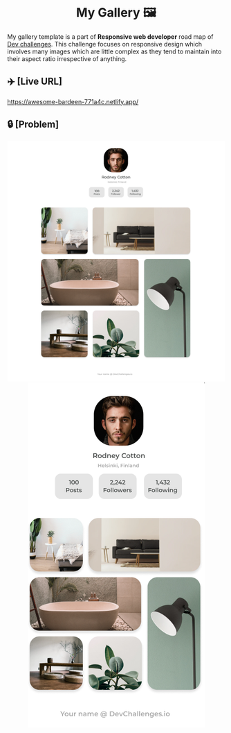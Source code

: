 <h1 align="center">My Gallery 🖼️</h1>

My gallery template is a part of **Responsive web developer** road map of [Dev challenges](https://www.devchallenges.io). This challenge focuses on responsive design which involves many images which are little complex as they tend to maintain into their aspect ratio irrespective of anything. 

## ✈️ [Live URL]
https://awesome-bardeen-771a4c.netlify.app/

## 🔒 [Problem]
<p align="center">
  <img src="/img/readme-challenge-desktop.PNG">
  <img src="/img/readme-challenge-mobile.PNG">
</p>

